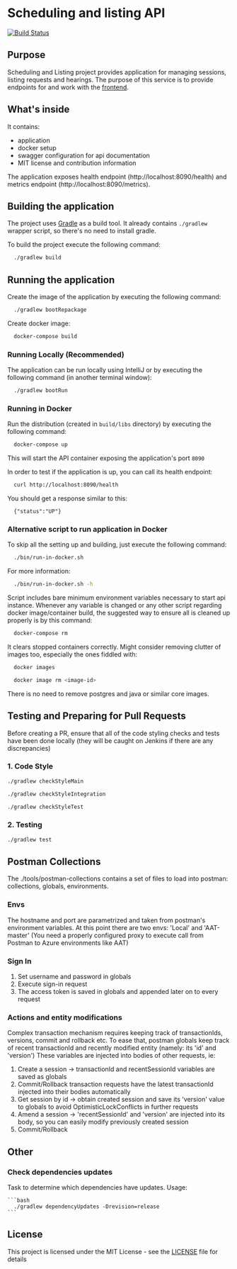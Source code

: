 # Scheduling and listing API
[![Build Status](https://travis-ci.org/hmcts/snl-api.svg?branch=master)](https://travis-ci.org/hmcts/snl-api)

## Purpose

Scheduling and Listing project provides application for managing sessions, listing requests and hearings.
The purpose of this service is to provide endpoints for and work with the [frontend](https://github.com/hmcts/snl-frontend). 

## What's inside

It contains:
 * application
 * docker setup
 * swagger configuration for api documentation
 * MIT license and contribution information

The application exposes health endpoint (http://localhost:8090/health) and metrics endpoint
(http://localhost:8090/metrics).

## Building the application

The project uses [Gradle](https://gradle.org) as a build tool. It already contains
`./gradlew` wrapper script, so there's no need to install gradle.

To build the project execute the following command:

```bash
  ./gradlew build
```

## Running the application

Create the image of the application by executing the following command:

```bash
  ./gradlew bootRepackage
```

Create docker image:

```bash
  docker-compose build
```

### Running Locally (Recommended)

The application can be run locally using IntelliJ or by executing the following command (in another terminal window):
```bash
  ./gradlew bootRun
```

### Running in Docker

Run the distribution (created in `build/libs` directory)
by executing the following command:

```bash
  docker-compose up
```

This will start the API container exposing the application's port `8090`


In order to test if the application is up, you can call its health endpoint:

```bash
  curl http://localhost:8090/health
```

You should get a response similar to this:

```
  {"status":"UP"}
```

### Alternative script to run application in Docker

To skip all the setting up and building, just execute the following command:

```bash
  ./bin/run-in-docker.sh
```

For more information:

```bash
  ./bin/run-in-docker.sh -h
```

Script includes bare minimum environment variables necessary to start api instance. Whenever any variable is changed or any other script regarding docker image/container build, the suggested way to ensure all is cleaned up properly is by this command:

```bash
  docker-compose rm
```

It clears stopped containers correctly. Might consider removing clutter of images too, especially the ones fiddled with:

```bash
  docker images

  docker image rm <image-id>
```

There is no need to remove postgres and java or similar core images.

## Testing and Preparing for Pull Requests

Before creating a PR, ensure that all of the code styling checks and tests have been done locally (they will be caught on Jenkins if there are any discrepancies)

### 1. Code Style

```bash
./gradlew checkStyleMain

./gradlew checkStyleIntegration

./gradlew checkStyleTest
```

### 2. Testing

```bash
./gradlew test
```

 
## Postman Collections

The ./tools/postman-collections contains a set of files to load into postman: collections, globals, environments.

### Envs

The hostname and port are parametrized and taken from postman's environment variables. At this point there are two envs: 'Local' and 'AAT-master'
(You need a properly configured proxy to execute call from Postman to Azure environments like AAT)

### Sign In

1. Set username and password in globals
2. Execute sign-in request
3. The access token is saved in globals and appended later on to every request

### Actions and entity modifications

Complex transaction mechanism requires keeping track of transactionIds, versions, commit and rollback etc.
To ease that, postman globals keep track of recent transactionId and recently modified entity (namely: its 'id' and 'version')
These variables are injected into bodies of other requests, ie:
1. Create a session -> transactionId and recentSessionId variables are saved as globals
2. Commit/Rollback transaction requests have the latest transactionId injected into their bodies automatically
3. Get session by id -> obtain created session and save its 'version' value to globals to avoid OptimisticLockConflicts in further requests
3. Amend a session -> 'recentSessionId' and 'version' are injected into its body, so you can easily modify previously created session
4. Commit/Rollback

## Other
### Check dependencies updates

Task to determine which dependencies have updates. Usage:

    ```bash
      ./gradlew dependencyUpdates -Drevision=release
    ```

## License

This project is licensed under the MIT License - see the [LICENSE](LICENSE) file for details
